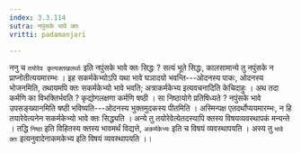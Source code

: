 ```yaml
---
index: 3.3.114
sutra: नपुंसके भावे क्तः
vritti: padamanjari

---
```

ननु च `तयोरेव कृत्यक्तखलर्थाः` इति नपुंसके भावे क्तः सिद्धः ? सत्यं भूते सिद्धः, कालसामान्ये तु नपुंसके न प्राप्नोतीत्ययमारम्भः । इह सकर्मकेभ्योऽपि यथा भावे घञादयो भवन्ति---ओदनस्य पाकः, ओदनस्य भोजनमिति, तथायमपि क्तः सकर्मकेभ्यो भावे भवति; अत्राकर्मकेभ्य इत्यवचनादिति केचिदाहुः । अथ तदा कर्मणि का विभक्तिर्भवति ? कृद्योगलक्षणा कर्मणि षष्ठी । सा निष्ठायोगे प्रतिषिध्यते ? नपुंसके भावे उपसङ्ख्यानमिति षष्ठी भविष्यति---ओदनस्य भुक्तमुदकस्य पीतमिति । अस्मिन्पक्ष एतदर्थोप्ययमारम्भः, न हि तयारेवेत्यनेन सकर्मकेभ्यो भावे क्तः सिद्ध्यति । अन्ये तु तयोरेवेत्येतदस्यापि क्तस्य विषयव्यवस्थापकं मन्यन्ते । तद्धि `निष्ठा` इति विहितस्य क्तस्य भावमर्थं विद्यत्ते, `अकर्मकेभ्यः` इति च विषयं व्यवस्थापयति । अस्य तु `भावे क्तः` इत्यनुवादेनाकमकेभ्य इति विषयं व्यवस्थापयति ।।